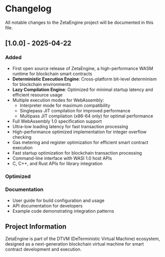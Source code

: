 # Changelog

All notable changes to the ZetaEngine project will be documented in this file.

## [1.0.0] - 2025-04-22

### Added
- First open source release of ZetaEngine, a high-performance WASM runtime for blockchain smart contracts
- **Deterministic Execution Engine**: Cross-platform bit-level determinism for blockchain environments
- **Lazy Compilation Engine**: Optimized for minimal startup latency and efficient resource usage
- Multiple execution modes for WebAssembly:
  - Interpreter mode for maximum compatibility
  - Singlepass JIT compilation for improved performance
  - Multipass JIT compilation (x86-64 only) for optimal performance
- Full WebAssembly 1.0 specification support
- Ultra-low loading latency for fast transaction processing
- High-performance optimized implementation for integer overflow checking
- Gas metering and register optimization for efficient smart contract execution
- Fast startup optimization for blockchain transaction processing
- Command-line interface with WASI 1.0 host APIs
- C, C++, and Rust APIs for library integration

### Optimized


### Documentation
- User guide for build configuration and usage
- API documentation for developers
- Example code demonstrating integration patterns

## Project Information
ZetaEngine is part of the DTVM (DeTerministic Virtual Machine) ecosystem, designed as a next-generation blockchain virtual machine for smart contract development and execution.
